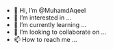 - 👋 Hi, I’m @MuhamdAqeel
- 👀 I’m interested in ...
- 🌱 I’m currently learning ...
- 💞️ I’m looking to collaborate on ...
- 📫 How to reach me ...

<!---
MuhamdAqeel/MuhamdAqeel is a ✨ special ✨ repository because its `README.md` (this file) appears on your GitHub profile.
You can click the Preview link to take a look at your changes.
--->

